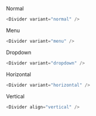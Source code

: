 Normal

```js
<Divider variant="normal" />
```

Menu

```js
<Divider variant="menu" />
```

Dropdown

```js
<Divider variant="dropdown" />
```

Horizontal

```js
<Divider variant="horizontal" />
```

Vertical

```js
<Divider align="vertical" />
```
